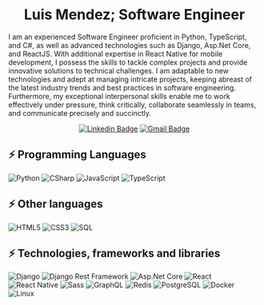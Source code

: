 <div align="center"><h1>Luis Mendez; Software Engineer</h1></div>

I am an experienced Software Engineer proficient in Python, TypeScript, and C#, as well as advanced technologies such as Django, Asp.Net Core, and ReactJS. With additional expertise in React Native for mobile development, I possess the skills to tackle complex projects and provide innovative solutions to technical challenges. I am adaptable to new technologies and adept at managing intricate projects, keeping abreast of the latest industry trends and best practices in software engineering. Furthermore, my exceptional interpersonal skills enable me to work effectively under pressure, think critically, collaborate seamlessly in teams, and communicate precisely and succinctly.

<div align="center">

[![Linkedin Badge](https://img.shields.io/badge/-luismendez--dev-blue?style=flat-square&logo=Linkedin&logoColor=white&link=https://www.linkedin.com/in/luismendez-dev/)](https://www.linkedin.com/in/luismendez-dev/)
[![Gmail Badge](https://img.shields.io/badge/-luis@luismendezdev.com-c14438?style=flat-square&logo=Gmail&logoColor=white&link=mailto:luis@luismendezdev.com)](mailto:luis@luismendezdev.com)

</div>

## ⚡ Programming Languages

![Python](https://img.shields.io/badge/-Python-black?style=flat-square&logo=Python)
![CSharp](https://img.shields.io/badge/-C%20Sharp-black?style=flat-square&logo=CSharp)
![JavaScript](https://img.shields.io/badge/-JavaScript-black?style=flat-square&logo=JavaScript)
![TypeScript](https://img.shields.io/badge/-TypeScript-black?style=flat-square&logo=TypeScript)

## ⚡ Other languages

![HTML5](https://img.shields.io/badge/-HTML5-E34F26?style=flat-square&logo=html5&logoColor=white)
![CSS3](https://img.shields.io/badge/-CSS3-1572B6?style=flat-square&logo=css3)
![SQL](https://img.shields.io/badge/-SQL-black?style=flat-square&logo=Solid)

## ⚡ Technologies, frameworks and libraries

![Django](https://img.shields.io/badge/-Django-black?style=flat-square&logo=Django)
![Django Rest Framework](https://img.shields.io/badge/-Django%20Rest%20Framework-black?style=flat-square&logo=Django)
![Asp.Net Core](https://img.shields.io/badge/-Asp.Net%20Core-black?style=flat-square&logo=.NET)
![React](https://img.shields.io/badge/-React-black?style=flat-square&logo=react)
![React Native](https://img.shields.io/badge/-React%20Native-black?style=flat-square&logo=react)
![Sass](https://img.shields.io/badge/-Sass-black?style=flat-square&logo=Sass)
![GraphQL](https://img.shields.io/badge/-GraphQL-E10098?style=flat-square&logo=graphql)
![Redis](https://img.shields.io/badge/-Redis-black?style=flat-square&logo=Redis)
![PostgreSQL](https://img.shields.io/badge/-PostgreSQL-0F2434?style=flat-square&logo=postgresql)
![Docker](https://img.shields.io/badge/-Docker-black?style=flat-square&logo=docker)
![Linux](https://img.shields.io/badge/-Linux-1A1D20?style=flat-square&logo=Linux)
